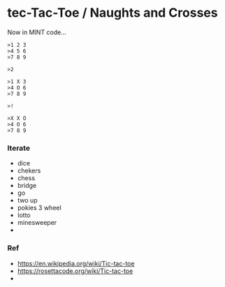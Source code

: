 # tec-Tac-Toe / Naughts and Crosses 
  
Now in MINT code...
```
>1 2 3
>4 5 6
>7 8 9

>2

>1 X 3
>4 O 6
>7 8 9

>!

>X X O
>4 O 6
>7 8 9
```



### Iterate
- dice
- chekers
- chess
- bridge
- go
- two up
- pokies 3 wheel
- lotto
- minesweeper
- 


### Ref
- https://en.wikipedia.org/wiki/Tic-tac-toe
- https://rosettacode.org/wiki/Tic-tac-toe
- 
